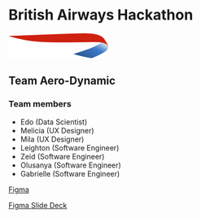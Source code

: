 # British Airways Hackathon

![British Airways](./src/assets/logos/british-airways-logo.svg)

## Team Aero-Dynamic

### Team members

- Edo (Data Scientist)
- Melicia (UX Designer)
- Mila (UX Designer)
- Leighton (Software Engineer)
- Zeid (Software Engineer)
- Olusanya (Software Engineer)
- Gabrielle (Software Engineer)

[Figma]("https://www.figma.com/file/ctV4YkyRHigq0LlicBlUzm/Draft-BA-low-fi?mode=dev")

[Figma Slide Deck]("https://www.figma.com/file/jmcksVBWjZEAc1VSuEeLAA/BA-Pitch-Slides?type=design&node-id=0-1&mode=design&t=nE3T9N92aNbPYOXD-0")

